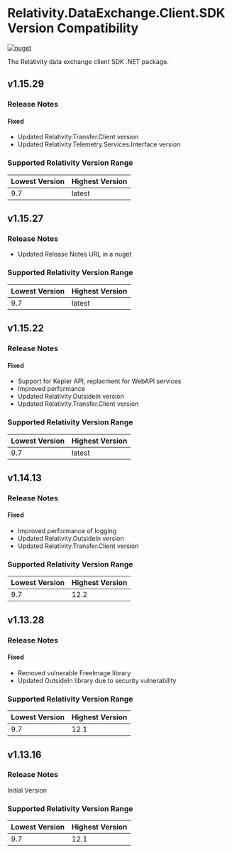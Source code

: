 # Relativity.DataExchange.Client.SDK Version Compatibility

[![nuget](https://img.shields.io/nuget/v/Relativity.DataExchange.Client.SDK.svg)](https://www.nuget.org/packages/Relativity.DataExchange.Client.SDK)

The Relativity data exchange client SDK .NET package.

## v1.15.29

### Release Notes

#### Fixed

* Updated Relativity.Transfer.Client version
* Updated Relativity.Telemetry.Services.Interface version

### Supported Relativity Version Range

Lowest Version | Highest Version
--- | ---
9.7 | latest

## v1.15.27

### Release Notes

* Updated Release Notes URL in a nuget

### Supported Relativity Version Range

Lowest Version | Highest Version
--- | ---
9.7 | latest

## v1.15.22

### Release Notes

#### Fixed

* Support for Kepler API, replacment for WebAPI services
* Improved performance
* Updated Relativity.OutsideIn version
* Updated Relativity.Transfer.Client version

### Supported Relativity Version Range

Lowest Version | Highest Version
--- | ---
9.7 | latest

## v1.14.13

### Release Notes

#### Fixed

* Improved performance of logging
* Updated Relativity.OutsideIn version
* Updated Relativity.Transfer.Client version

### Supported Relativity Version Range

Lowest Version | Highest Version
--- | ---
9.7 | 12.2

## v1.13.28

### Release Notes

#### Fixed

* Removed vulnerable FreeImage library
* Updated OutsideIn library due to security vulnerability

### Supported Relativity Version Range

Lowest Version | Highest Version
--- | ---
9.7 | 12.1

## v1.13.16

### Release Notes

Initial Version

### Supported Relativity Version Range

Lowest Version | Highest Version
--- | ---
9.7 | 12.1

